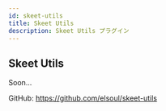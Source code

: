 ```yaml
---
id: skeet-utils
title: Skeet Utils
description: Skeet Utils プラグイン
---
```


## Skeet Utils

Soon...

GitHub: https://github.com/elsoul/skeet-utils
